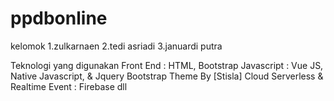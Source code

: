 # ppdbonline
kelomok
1.zulkarnaen
2.tedi asriadi
3.januardi putra


Teknologi yang digunakan
Front End : HTML, Bootstrap
Javascript : Vue JS, Native Javascript, & Jquery
Bootstrap Theme By [Stisla]
Cloud Serverless & Realtime Event : Firebase
dll
